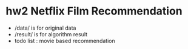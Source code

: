 # hw2 Netflix Film Recommendation
- /data/ is for original data
- /result/ is for algorithm result
- todo list : movie based recommendation